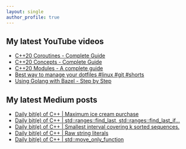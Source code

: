 ```yaml
---
layout: single
author_profile: true
---
```


## My latest YouTube videos

<ul>
<!--START_SECTION:youtube-->
<li><a href="https://www.youtube.com/watch?v=w-dmOHhBX9o">C++20 Coroutines - Complete Guide</a></li>
<li><a href="https://www.youtube.com/watch?v=1So7onMFxJM">C++20 Concepts  - Complete Guide</a></li>
<li><a href="https://www.youtube.com/watch?v=WRCwciJ5MTE">C++20 Modules - A complete guide</a></li>
<li><a href="https://www.youtube.com/watch?v=LHrB4TcU1JM">Best way to manage your dotfiles #linux #git #shorts</a></li>
<li><a href="https://www.youtube.com/watch?v=mXLrk0ipwz4">Using Golang with Bazel - Step by Step</a></li>
<!--END_SECTION:youtube-->
</ul>

## My latest Medium posts

<ul>
<!--START_SECTION:medium-->
<li><a href="https://medium.com/@simontoth/daily-bit-e-of-c-maximum-ice-cream-purchase-f41ed1d25a1a?source=rss-1e1de1006a93------2">Daily bit(e) of C++ | Maximum ice cream purchase</a></li>
<li><a href="https://medium.com/@simontoth/daily-bit-e-of-c-std-ranges-find-last-std-ranges-find-last-if-ace6be6a24fb?source=rss-1e1de1006a93------2">Daily bit(e) of C++ | std::ranges::find_last, std::ranges::find_last_if…</a></li>
<li><a href="https://medium.com/@simontoth/daily-bit-e-of-c-smallest-interval-covering-k-sorted-sequences-fb4d1ea9d097?source=rss-1e1de1006a93------2">Daily bit(e) of C++ | Smallest interval covering k sorted sequences.</a></li>
<li><a href="https://medium.com/@simontoth/daily-bit-e-of-c-raw-string-literals-238b86832325?source=rss-1e1de1006a93------2">Daily bit(e) of C++ | Raw string literals</a></li>
<li><a href="https://medium.com/@simontoth/daily-bit-e-of-c-std-move-only-function-26c5e5c8bf16?source=rss-1e1de1006a93------2">Daily bit(e) of C++ | std::move_only_function</a></li>
<!--END_SECTION:medium-->
</ul>